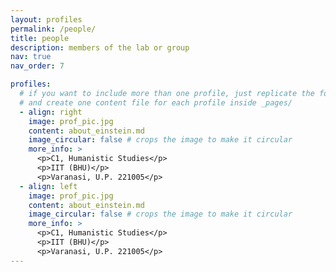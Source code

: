 ```yaml
---
layout: profiles
permalink: /people/
title: people
description: members of the lab or group
nav: true
nav_order: 7

profiles:
  # if you want to include more than one profile, just replicate the following block
  # and create one content file for each profile inside _pages/
  - align: right
    image: prof_pic.jpg
    content: about_einstein.md
    image_circular: false # crops the image to make it circular
    more_info: >
      <p>C1, Humanistic Studies</p>
      <p>IIT (BHU)</p>
      <p>Varanasi, U.P. 221005</p>
  - align: left
    image: prof_pic.jpg
    content: about_einstein.md
    image_circular: false # crops the image to make it circular
    more_info: >
      <p>C1, Humanistic Studies</p>
      <p>IIT (BHU)</p>
      <p>Varanasi, U.P. 221005</p>
---
```

